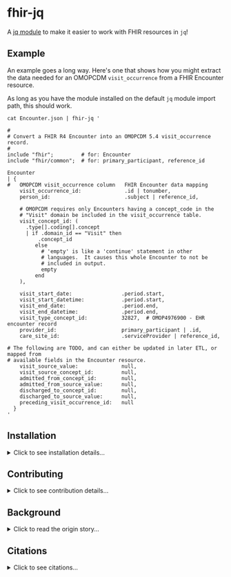 [//]: # ( COMMENT: URL references used in this README)
[Coherent]: https://doi.org/10.3390/electronics11081199
[demo project]: https://github.com/barabo/fhir-to-omop-demo
[installation notes]: https://github.com/jqlang/jq?tab=readme-ov-file#installation
[jq module]: https://github.com/jqlang/jq?tab=readme-ov-file#installation


# fhir-jq
A [jq module] to make it easier to work with FHIR resources in `jq`!

## Example

An example goes a long way.  Here's one that shows how you might extract
the data needed for an OMOPCDM `visit_occurrence` from a FHIR Encounter
resource.

As long as you have the module installed on the default `jq` module import
path, this should work.

```jq
cat Encounter.json | fhir-jq '

#
# Convert a FHIR R4 Encounter into an OMOPCDM 5.4 visit_occurrence record.
#
include "fhir";         # for: Encounter
include "fhir/common";  # for: primary_participant, reference_id

Encounter
| {
#   OMOPCDM visit_occurrence column   FHIR Encounter data mapping
    visit_occurrence_id:              .id | tonumber,
    person_id:                        .subject | reference_id,

    # OMOPCDM requires only Encounters having a concept_code in the
    # "Visit" domain be included in the visit_occurrence table.
    visit_concept_id: (
      .type[].coding[].concept
      | if .domain_id == "Visit" then
          .concept_id
         else
           # 'empty' is like a 'continue' statement in other
           # languages.  It causes this whole Encounter to not be
           # included in output.
           empty
         end
    ),

    visit_start_date:                .period.start,
    visit_start_datetime:            .period.start,
    visit_end_date:                  .period.end,
    visit_end_datetime:              .period.end,
    visit_type_concept_id:           32827,  # OMOP4976900 - EHR encounter record
    provider_id:                     primary_participant | .id,
    care_site_id:                    .serviceProvider | reference_id,

# The following are TODO, and can either be updated in later ETL, or mapped from
# available fields in the Encounter resource.
    visit_source_value:              null,
    visit_source_concept_id:         null,
    admitted_from_concept_id:        null,
    admitted_from_source_value:      null,
    discharged_to_concept_id:        null,
    discharged_to_source_value:      null,
    preceding_visit_occurrence_id:   null
  }
'
```

## Installation
<details><summary>Click to see installation details...</summary>

---
### Prerequisites
To use this `jq` module, you must first have `jq` installed.  Refer to the
source project for their [installation notes].

### Instructions
Instructions for 'Single User' and 'System Wide' are provided.

#### Single User
Place the contents of the `module` directory somewhere (anywhere) on your
system and define the following alias in your `.bashrc` (or `.zshrc`, or 
`.fishrc`, etc) file in your home directory.

As always, remember to source the file after you have made changes to it.

```bash
# The fhir-jq installation directory.
export FHIR_JQ="${HOME}/.jq/fhir"
mkdir -p "${FHIR_JQ}"

##
# fhir-jq is used just like jq, but it injects the path to the fhir-jq
# module when invoked.  All other `jq` args are passed along to jq.
#
function fhir-jq() {
  jq -L "${FHIR_JQ}" "${@}"
}
```

From the directory where you downloaded the sources, copy the module files
into the destination directory:

```bash
cp -a "./module/fhir/*" "${FHIR_JQ}/"
```

| Tip |
| --- |
| If you set `FHIR_JQ="~/.jq/fhir"` and copy the module there, `jq` should be able to discover the it automatically, since `~/.jq` is included in the default module search path.  This means you won't need to use the `fhir-jq` shell function to `include` the module in your `jq` filters. |

| Warning(s) |
| ---------- |
| This module is still in _very early_ development **and is subject to change**. |
| If you already have custom logic in a `~/.jq` **file** (_not a directory_), you will have to put `fhir-jq` into a folder and use the `fhir-jq` shell function. |

#### System Wide

The default `jq` module search path is defined as:

```json
["~/.jq", "$ORIGIN/../lib/jq", "$ORIGIN/../lib"]
```
_Note: in this example, `${ORIGIN}` refers to the directory where `jq` is
installed.  Check `which jq` to see where that might be._

If you can place the `module` contents into any of these directories, `jq`
should be able to use the custom `fhir-jq` module functions without you
having to specify the `-L` flag when you invoke `jq`.

</details>

## Contributing
<details><summary>Click to see contribution details...</summary>

---
### Feedback
Thank you for giving this module a try - contributions are welcome!

#### Bugs
If you have found a bug, please submit an issue with the output of the
following command.

```bash
cat <<BUG_REPORT
<pre>
  uname -v: '$( uname -v )'
     SHELL: '${SHELL}'
  which jq: '$( which jq )'
     jq -V: '$( jq -V )'
   FHIR_JQ: '${FHIR_JQ}'
</pre>
BUG_REPORT
```

#### Submitting Issues
If you would like to request a feature to be implemented, please check the
existing issues before making a new request.

I am currently focusing on implementing functions to support working with
FHIR R4 input, but I welcome ideas about how to support other FHIR releases.

#### Submitting Pull Requests
Please fork this repository and create your pull request against the main
branch.  If there is an open issue that is addressed by your PR, please link
it in your PR.

### Prerequisites
There are no extra required packages or tools to be able to contribute to this project as `jq` has no installation dependencies!

### Project Layout
This section provides an overview of the project directory layout.  More
details may be found within `README.md` documents within each directory.

#### `module/`
The `module` directory contains all the files that are installed onto a users
system.

So, you can set your `${FHIR_JQ}` environment variable to resolve to a
`module` directory within a clone of this repo.  Then, by switching `git`
branches in your repo, you can test changes to the module dynamically.

```bash
# Example: cloning this repo into ~/code/fhir-jq/
mkdir -p ~/code/
cd ~/code/

# Clone via gh (or ssh / https, whatever works for you)
gh repo clone barabo/fhir-jq

# Update the env-var you specified in your shell .rc file.
export FHIR_JQ="~/code/fhir-jq/module"
```


#### `tests/`
`jq` natively supports running a series of simple tests which are read from
a file, which is passed to the `--run-tests` flag.  This module uses that
mechanism to test the provided code, so new features should include tests,
too.

```bash
./tests/run-all.sh
```

</details>

## Background
<details><summary>Click to read the origin story...</summary>

---

I was working on a [demo project] to convert FHIR resources formatted in
`.ndjson` from FHIR `R4` to an OMOPCDM tabular format.  I discovered the power
and flexibility of `jq` filters, and began writing lots of very
similar-looking and complex filter expressions to correctly select fields from
FHIR resources.  Then I discovered that `jq` supports custom functions, and
even loadable modules.  I started refactoring, and decided to move the logic
into a separate repo, since I think this part can stand on its own merit.

</details>

## Citations
<details><summary>Click to see citations...</summary>

---
### MITRE Health

This repo includes example FHIR resources that have been taken from the MITRE
Health [Coherent] data set, and should be cited according to their wishes.

🎉 Thank you, MITRE Health! 😘

If you download and use their data, remember to cite them!

```citation
Walonoski J, Hall D, Bates KM, Farris MH, Dagher J, Downs ME, Sivek RT,
Wellner B, Gregorowicz A, Hadley M, Campion FX, Levine L, Wacome K,
Emmer G, Kemmer A, Malik M, Hughes J, Granger E, Russell S.

The “Coherent Data Set”: Combining Patient Data and Imaging in a
Comprehensive, Synthetic Health Record.

Electronics. 2022; 11(8):1199.
```

https://doi.org/10.3390/electronics11081199

</details>
